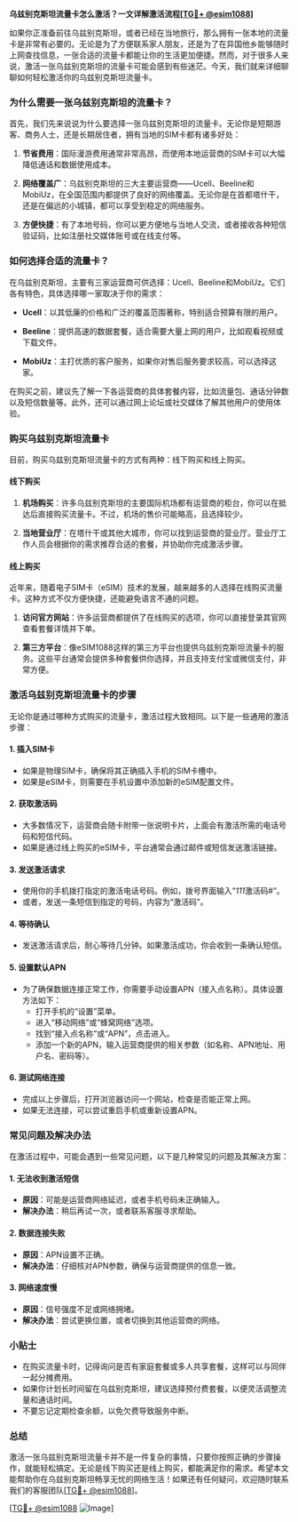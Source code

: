 **乌兹别克斯坦流量卡怎么激活？一文详解激活流程[[TG💪+ @esim1088](https://t.me/s/esim1088)]**

如果你正准备前往乌兹别克斯坦，或者已经在当地旅行，那么拥有一张本地的流量卡是非常有必要的。无论是为了方便联系家人朋友，还是为了在异国他乡能够随时上网查找信息，一张合适的流量卡都能让你的生活更加便捷。然而，对于很多人来说，激活一张乌兹别克斯坦的流量卡可能会感到有些迷茫。今天，我们就来详细聊聊如何轻松激活你的乌兹别克斯坦流量卡。

### 为什么需要一张乌兹别克斯坦的流量卡？

首先，我们先来说说为什么要选择一张乌兹别克斯坦的流量卡。无论你是短期游客、商务人士，还是长期居住者，拥有当地的SIM卡都有诸多好处：

1. **节省费用**：国际漫游费用通常非常高昂，而使用本地运营商的SIM卡可以大幅降低通话和数据使用成本。
   
2. **网络覆盖广**：乌兹别克斯坦的三大主要运营商——Ucell、Beeline和MobiUz，在全国范围内都提供了良好的网络覆盖。无论你是在首都塔什干，还是在偏远的小城镇，都可以享受到稳定的网络服务。

3. **方便快捷**：有了本地号码，你可以更方便地与当地人交流，或者接收各种短信验证码，比如注册社交媒体账号或在线支付等。

### 如何选择合适的流量卡？

在乌兹别克斯坦，主要有三家运营商可供选择：Ucell、Beeline和MobiUz。它们各有特色，具体选择哪一家取决于你的需求：

- **Ucell**：以其低廉的价格和广泛的覆盖范围著称，特别适合预算有限的用户。
  
- **Beeline**：提供高速的数据套餐，适合需要大量上网的用户，比如观看视频或下载文件。

- **MobiUz**：主打优质的客户服务，如果你对售后服务要求较高，可以选择这家。

在购买之前，建议先了解一下各运营商的具体套餐内容，比如流量包、通话分钟数以及短信数量等。此外，还可以通过网上论坛或社交媒体了解其他用户的使用体验。

### 购买乌兹别克斯坦流量卡

目前，购买乌兹别克斯坦流量卡的方式有两种：线下购买和线上购买。

#### 线下购买

1. **机场购买**：许多乌兹别克斯坦的主要国际机场都有运营商的柜台，你可以在抵达后直接购买流量卡。不过，机场的售价可能略高，且选择较少。

2. **当地营业厅**：在塔什干或其他大城市，你可以找到运营商的营业厅。营业厅工作人员会根据你的需求推荐合适的套餐，并协助你完成激活步骤。

#### 线上购买

近年来，随着电子SIM卡（eSIM）技术的发展，越来越多的人选择在线购买流量卡。这种方式不仅方便快捷，还能避免语言不通的问题。

1. **访问官方网站**：许多运营商都提供了在线购买的选项，你可以直接登录其官网查看套餐详情并下单。

2. **第三方平台**：像eSIM1088这样的第三方平台也提供乌兹别克斯坦流量卡的服务。这些平台通常会提供多种套餐供你选择，并且支持支付宝或微信支付，非常方便。

### 激活乌兹别克斯坦流量卡的步骤

无论你是通过哪种方式购买的流量卡，激活过程大致相同。以下是一些通用的激活步骤：

#### 1. 插入SIM卡

- 如果是物理SIM卡，确保将其正确插入手机的SIM卡槽中。
- 如果是eSIM卡，则需要在手机设置中添加新的eSIM配置文件。

#### 2. 获取激活码

- 大多数情况下，运营商会随卡附带一张说明卡片，上面会有激活所需的电话号码和短信代码。
- 如果是通过线上购买的eSIM卡，平台通常会通过邮件或短信发送激活链接。

#### 3. 发送激活请求

- 使用你的手机拨打指定的激活电话号码。例如，拨号界面输入“*111*激活码#”。
- 或者，发送一条短信到指定的号码，内容为“激活码”。

#### 4. 等待确认

- 发送激活请求后，耐心等待几分钟。如果激活成功，你会收到一条确认短信。

#### 5. 设置默认APN

- 为了确保数据连接正常工作，你需要手动设置APN（接入点名称）。具体设置方法如下：
  - 打开手机的“设置”菜单。
  - 进入“移动网络”或“蜂窝网络”选项。
  - 找到“接入点名称”或“APN”，点击进入。
  - 添加一个新的APN，输入运营商提供的相关参数（如名称、APN地址、用户名、密码等）。

#### 6. 测试网络连接

- 完成以上步骤后，打开浏览器访问一个网站，检查是否能正常上网。
- 如果无法连接，可以尝试重启手机或重新设置APN。

### 常见问题及解决办法

在激活过程中，可能会遇到一些常见问题，以下是几种常见的问题及其解决方案：

#### 1. 无法收到激活短信

- **原因**：可能是运营商网络延迟，或者手机号码未正确输入。
- **解决办法**：稍后再试一次，或者联系客服寻求帮助。

#### 2. 数据连接失败

- **原因**：APN设置不正确。
- **解决办法**：仔细核对APN参数，确保与运营商提供的信息一致。

#### 3. 网络速度慢

- **原因**：信号强度不足或网络拥堵。
- **解决办法**：尝试更换位置，或者切换到其他运营商的网络。

### 小贴士

- 在购买流量卡时，记得询问是否有家庭套餐或多人共享套餐，这样可以与同伴一起分摊费用。
- 如果你计划长时间留在乌兹别克斯坦，建议选择预付费套餐，以便灵活调整流量和通话时间。
- 不要忘记定期检查余额，以免欠费导致服务中断。

### 总结

激活一张乌兹别克斯坦流量卡并不是一件复杂的事情，只要你按照正确的步骤操作，就能轻松搞定。无论是线下购买还是线上购买，都能满足你的需求。希望本文能帮助你在乌兹别克斯坦畅享无忧的网络生活！如果还有任何疑问，欢迎随时联系我们的客服团队[[TG💪+ @esim1088](https://t.me/s/esim1088)]。

[[TG💪+ @esim1088](https://t.me/s/esim1088) ![Image](https://i.postimg.cc/4NQfJmqS/Snipaste-2025-05-13-00-14-12.png)]